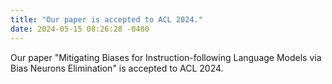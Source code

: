 ```yaml
---
title: "Our paper is accepted to ACL 2024."
date: 2024-05-15 08:26:28 -0400
---
```

Our paper "Mitigating Biases for Instruction-following Language Models via Bias Neurons Elimination" is accepted to ACL 2024.
